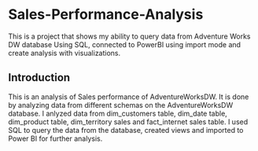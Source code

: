  # Sales-Performance-Analysis
This is a project that shows my ability to query data from Adventure Works DW database Using SQL, connected to PowerBI using import mode and create analysis with visualizations.


## Introduction
This is an analysis of Sales performance of AdventureWorksDW. It is done by analyzing data from different schemas on the AdventureWorksDW database. I anlyzed data from dim_customers table, dim_date table, dim_product table, dim_territory sales and fact_internet sales table. I used SQL to query the data from the database, created views and imported to Power BI for further analysis.
